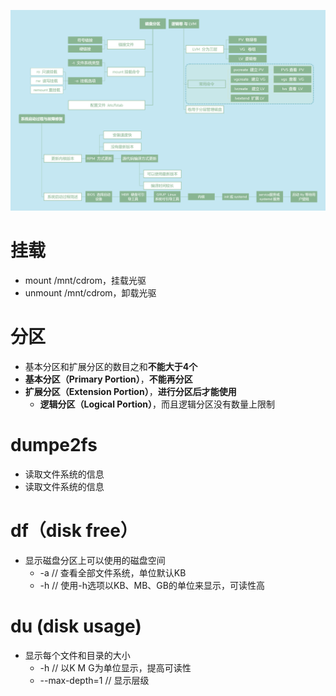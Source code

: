 ![](../photo/10_磁盘、逻辑卷和故障修复.png)

# 挂载
- mount /mnt/cdrom，挂载光驱
- unmount /mnt/cdrom，卸载光驱

# 分区
- 基本分区和扩展分区的数目之和**不能大于4个**
- **基本分区（Primary Portion）**，**不能再分区**
- **扩展分区（Extension Portion）**，**进行分区后才能使用**
	- **逻辑分区（Logical Portion）**，而且逻辑分区没有数量上限制

# dumpe2fs
- 读取文件系统的信息
- 读取文件系统的信息

# df（disk free）
- 显示磁盘分区上可以使用的磁盘空间
	- -a    // 查看全部文件系统，单位默认KB
	- -h    // 使用-h选项以KB、MB、GB的单位来显示，可读性高

# du (disk usage)
- 显示每个文件和目录的大小
	- -h  // 以K  M  G为单位显示，提高可读性
	- --max-depth=1  // 显示层级